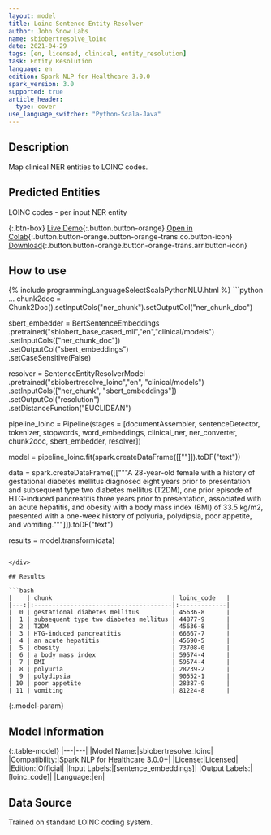 ```yaml
---
layout: model
title: Loinc Sentence Entity Resolver
author: John Snow Labs
name: sbiobertresolve_loinc
date: 2021-04-29
tags: [en, licensed, clinical, entity_resolution]
task: Entity Resolution
language: en
edition: Spark NLP for Healthcare 3.0.0
spark_version: 3.0
supported: true
article_header:
  type: cover
use_language_switcher: "Python-Scala-Java"
---
```


## Description

Map clinical NER entities to LOINC codes.

## Predicted Entities

LOINC codes - per input NER entity

{:.btn-box}
[Live Demo](https://nlp.johnsnowlabs.com/demo){:.button.button-orange}
[Open in Colab](https://colab.research.google.com/github/JohnSnowLabs/spark-nlp-workshop/blob/master/tutorials/Certification_Trainings/Healthcare/24.Improved_Entity_Resolvers_in_SparkNLP_with_sBert.ipynb){:.button.button-orange.button-orange-trans.co.button-icon}
[Download](https://s3.amazonaws.com/auxdata.johnsnowlabs.com/clinical/models/sbiobertresolve_loinc_en_3.0.2_3.0_1619677092954.zip){:.button.button-orange.button-orange-trans.arr.button-icon}

## How to use



<div class="tabs-box" markdown="1">
{% include programmingLanguageSelectScalaPythonNLU.html %}
```python
...
chunk2doc = Chunk2Doc().setInputCols("ner_chunk").setOutputCol("ner_chunk_doc")

sbert_embedder = BertSentenceEmbeddings\
     .pretrained("sbiobert_base_cased_mli","en","clinical/models")\
     .setInputCols(["ner_chunk_doc"])\
     .setOutputCol("sbert_embeddings")\
     .setCaseSensitive(False)

resolver = SentenceEntityResolverModel\
     .pretrained("sbiobertresolve_loinc","en", "clinical/models") \
     .setInputCols(["ner_chunk", "sbert_embeddings"]) \
     .setOutputCol("resolution")\
     .setDistanceFunction("EUCLIDEAN")

pipeline_loinc = Pipeline(stages = [documentAssembler, sentenceDetector, tokenizer, stopwords, word_embeddings, clinical_ner, ner_converter, chunk2doc, sbert_embedder, resolver])

model = pipeline_loinc.fit(spark.createDataFrame([[""]]).toDF("text"))

data = spark.createDataFrame([["""A 28-year-old female with a history of gestational diabetes mellitus diagnosed eight years prior to presentation and subsequent type two diabetes mellitus (T2DM), one prior episode of HTG-induced pancreatitis three years prior to presentation, associated with an acute hepatitis, and obesity with a body mass index (BMI) of 33.5 kg/m2, presented with a one-week history of polyuria, polydipsia, poor appetite, and vomiting."""]]).toDF("text")

results = model.transform(data)

```

</div>

## Results

```bash
|    | chunk                                 | loinc_code   |
|---:|:--------------------------------------|:-------------|
|  0 | gestational diabetes mellitus         | 45636-8      |
|  1 | subsequent type two diabetes mellitus | 44877-9      |
|  2 | T2DM                                  | 45636-8      |
|  3 | HTG-induced pancreatitis              | 66667-7      |
|  4 | an acute hepatitis                    | 45690-5      |
|  5 | obesity                               | 73708-0      |
|  6 | a body mass index                     | 59574-4      |
|  7 | BMI                                   | 59574-4      |
|  8 | polyuria                              | 28239-2      |
|  9 | polydipsia                            | 90552-1      |
| 10 | poor appetite                         | 28387-9      |
| 11 | vomiting                              | 81224-8      |

```

{:.model-param}
## Model Information

{:.table-model}
|---|---|
|Model Name:|sbiobertresolve_loinc|
|Compatibility:|Spark NLP for Healthcare 3.0.0+|
|License:|Licensed|
|Edition:|Official|
|Input Labels:|[sentence_embeddings]|
|Output Labels:|[loinc_code]|
|Language:|en|

## Data Source

Trained on standard LOINC coding system.
